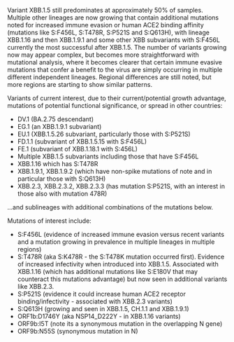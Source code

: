 

Variant XBB.1.5 still predominates at approximately 50% of samples. Multiple other lineages are now growing that contain additional mutations noted for increased immune evasion or human ACE2 binding affinity (mutations like S:F456L, S:T478R, S:P521S and S:Q613H), with lineage XBB.1.16 and then XBB.1.9.1 and some other XBB subvariants with S:F456L currently the most successful after XBB.1.5. The number of variants growing now may appear complex, but becomes more straightforward with mutational analysis, where it becomes clearer that certain immune evasive mutations that confer a benefit to the virus are simply occurring in multiple different independent lineages. Regional differences are still noted, but more regions are starting to show similar patterns.



Variants of current interest, due to their current/potential growth advantage, mutations of potential functional significance, or spread in other countries:

* DV.1 (BA.2.75 descendant)
* EG.1 (an XBB.1.9.1 subvariant)
* EU.1 (XBB.1.5.26 subvariant, particularly those with S:P521S)
* FD.1.1 (subvariant of XBB.1.5.15 with S:F456L)
* FE.1 (subvariant of XBB.1.18.1 with S:456L)
* Multiple XBB.1.5 subvariants including those that have S:F456L
* XBB.1.16 which has S:T478R
* XBB.1.9.1, XBB.1.9.2 (which have non-spike mutations of note and in particular those with S:Q613H)
* XBB.2.3, XBB.2.3.2, XBB.2.3.3 (has mutation S:P521S, with an interest in those also with mutation 478R)

…and sublineages with additional combinations of the mutations below.



Mutations of interest include:

* S:F456L (evidence of increased immune evasion versus recent variants and a mutation growing in prevalence in multiple lineages in multiple regions)
* S:T478R (aka S:K478R - the S:T478K mutation occurred first). Evidence of increased infectivity when introduced into XBB.1.5. Associated with XBB.1.16 (which has additional mutations like S:E180V that may counteract this mutations advantage) but now seen in additional variants like XBB.2.3.
* S:P521S (evidence it could increase human ACE2 receptor binding/infectivity - associated with XBB.2.3 variants)
* S:Q613H (growing and seen in XBB.1.5, CH.1.1 and XBB.1.9.1)
* ORF1b:D1746Y (aka NSP14_D222Y - in XBB.1.16 variants)
* ORF9b:I5T (note its a synonymous mutation in the overlapping N gene)
* ORF9b:N55S (synonymous mutation in N)